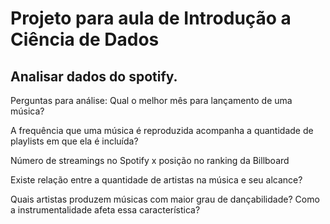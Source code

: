 # Projeto para aula de Introdução a Ciência de Dados
## Analisar dados do spotify.

Perguntas para análise:
Qual o melhor mês para lançamento de uma música?

A frequência que uma música é reproduzida acompanha a quantidade de playlists em que ela é incluída? 

Número de streamings no Spotify x posição no ranking da Billboard

Existe relação entre a quantidade de artistas na música e seu alcance?

Quais artistas produzem músicas com maior grau de dançabilidade? Como a instrumentalidade afeta essa característica?
